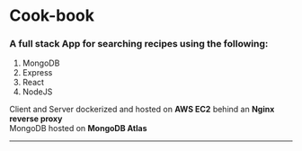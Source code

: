 # Cook-book
### A full stack App for searching recipes using the following:
1. MongoDB
2. Express
3. React
4. NodeJS

Client and Server dockerized and hosted on **AWS EC2** behind an **Nginx reverse proxy** \
MongoDB hosted on **MongoDB Atlas**

---
